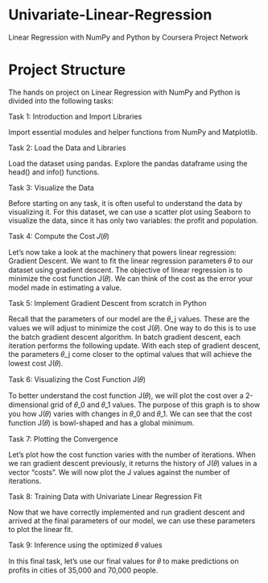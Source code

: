 # Univariate-Linear-Regression
Linear Regression with NumPy and Python by Coursera Project Network


# Project Structure
The hands on project on Linear Regression with NumPy and Python is divided into the following tasks:

Task 1: Introduction and Import Libraries

Import essential modules and helper functions from NumPy and Matplotlib.

Task 2: Load the Data and Libraries

Load the dataset using pandas.
Explore the pandas dataframe using the head() and info() functions.

Task 3: Visualize the Data

Before starting on any task, it is often useful to understand the data by visualizing it.
For this dataset, we can use a scatter plot using Seaborn to visualize the data, since it has only two variables: the profit and population.

Task 4: Compute the Cost 𝐽(𝜃)

Let’s now take a look at the machinery that powers linear regression: Gradient Descent. 
We want to fit the linear regression parameters 𝜃 to our dataset using gradient descent.
The objective of linear regression is to minimize the cost function J(𝜃).
We can think of the cost as the error your model made in estimating a value.

Task 5: Implement Gradient Descent from scratch in Python

Recall that the parameters of our model are the 𝜃_j values.
These are the values we will adjust to minimize the cost J(𝜃).
One way to do this is to use the batch gradient descent algorithm.
In batch gradient descent, each iteration performs the following update.
With each step of gradient descent, the parameters 𝜃_j come closer to the optimal values that will achieve the lowest cost J(𝜃).

Task 6: Visualizing the Cost Function J(𝜃)

To better understand the cost function J(𝜃), we will plot the cost over a 2-dimensional grid of 𝜃_0 and 𝜃_1 values.
The purpose of this graph is to show you how J(𝜃) varies with changes in 𝜃_0 and 𝜃_1.
We can see that the cost function J(𝜃) is bowl-shaped and has a global minimum.

Task 7: Plotting the Convergence

Let’s plot how the cost function varies with the number of iterations.
When we ran gradient descent previously, it returns the history of J(𝜃) values in a vector “costs”.
We will now plot the J values against the number of iterations.

Task 8: Training Data with Univariate Linear Regression Fit

Now that we have correctly implemented and run gradient descent and arrived at the final parameters of our model, we can use these parameters to plot the linear fit.

Task 9: Inference using the optimized 𝜃 values

In this final task, let’s use our final values for 𝜃 to make predictions on profits in cities of 35,000 and 70,000 people. 
